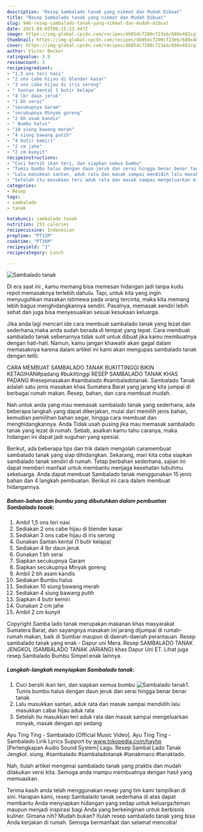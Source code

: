 ```yaml
---
description: "Resep Sambalado tanak yang nikmat dan Mudah Dibuat"
title: "Resep Sambalado tanak yang nikmat dan Mudah Dibuat"
slug: 946-resep-sambalado-tanak-yang-nikmat-dan-mudah-dibuat
date: 2021-04-03T06:15:23.447Z
image: https://img-global.cpcdn.com/recipes/db05dc7200cf23eb/680x482cq70/sambalado-tanak-foto-resep-utama.jpg
thumbnail: https://img-global.cpcdn.com/recipes/db05dc7200cf23eb/680x482cq70/sambalado-tanak-foto-resep-utama.jpg
cover: https://img-global.cpcdn.com/recipes/db05dc7200cf23eb/680x482cq70/sambalado-tanak-foto-resep-utama.jpg
author: Victor Becker
ratingvalue: 3.9
reviewcount: 3
recipeingredient:
- "1,5 ons teri nasi"
- "2 ons cabe hijau di blender kasar"
- "3 ons cabe hijau di iris serong"
- " Santan kental 1 butir kelapa"
- "4 lbr daun jeruk"
- "1 bh serai"
- "secukupnya Garam"
- "secukupnya Minyak goreng"
- "2 bh asam kandis"
- " Bumbu halus"
- "10 siung bawang merah"
- "4 siung bawang putih"
- "4 butir kemiri"
- "2 cm jahe"
- "2 cm kunyit"
recipeinstructions:
- "Cuci bersih ikan teri, dan siapkan semua bumbu"
- "Tumis bumbu halus dengan daun jeruk dan serai hingga benar benar tanak"
- "Lalu masukkan santan, aduk rata dan masak sampai mendidih lalu masukkan cabai hijau aduk rata"
- "Setelah itu masukkan teri aduk rata dan masak sampai mengeluarkan minyak, masak dengan api sedang"
categories:
- Resep
tags:
- sambalado
- tanak

katakunci: sambalado tanak 
nutrition: 253 calories
recipecuisine: Indonesian
preptime: "PT31M"
cooktime: "PT36M"
recipeyield: "3"
recipecategory: Lunch

---
```



![Sambalado tanak](https://img-global.cpcdn.com/recipes/db05dc7200cf23eb/680x482cq70/sambalado-tanak-foto-resep-utama.jpg)

Di era  saat ini , kamu memang bisa memesan hidangan jadi tanpa kudu repot memasaknya terlebih dahulu. Tapi, untuk kita yang ingin menyuguhkan masakan istimewa pada orang tercinta, maka kita memang lebih bagus menghidangkannya sendiri. Pasalnya, memasak sendiri lebih sehat dan juga bisa menyesuaikan sesuai kesukaan keluarga.

Jika anda lagi mencari ide cara membuat sambalado tanak yang lezat dan sederhana,maka anda sudah berada di tempat yang tepat. Cara membuat sambalado tanak  sebenarnya tidak sulit untuk dibuat jika kamu membuatnya dengan hati-hati. Namun, kamu jangan khawatir akan gagal dalam memasaknya 
karena dalam artikel ini kami akan mengupas sambalado tanak dengan teliti.  

CARA MEMBUAT SAMBALADO TANAK BUKITTINGGI BIKIN KETAGIHAN#padang #bukittinggi RESEP SAMBALADO TANAK KHAS PADANG #resepmasakan #sambalado #sambaladotanak. Sambalado Tanak adalah satu jenis masakan khas Sumatera Barat yang jarang kita jumpai di berbagai rumah makan. Resep, bahan, dan cara membuat mudah.

Nah untuk anda yang mau memasak sambalado tanak yang sederhana, ada beberapa langkah yang dapat dikerjakan, mulai dari memilih jenis bahan, kemudian pemilihan bahan segar, hingga cara membuat dan menghidangkannya. Anda Tidak usah pusing jika mau memasak sambalado tanak yang lezat di rumah. Sebab, asalkan kamu  tahu caranya, maka hidangan ini dapat jadi suguhan yang spesial.

Berikut, ada beberapa tips dan trik dalam mengolah caramembuat sambalado tanak yang siap dihidangkan. Sekarang, mari kita coba siapkan sambalado tanak sendiri di rumah. Tetap berbahan sederhana, sajian ini dapat memberi manfaat untuk membantu menjaga kesehatan tubuhmu sekeluarga. Anda dapat membuat Sambalado tanak menggunakan 15 jenis bahan dan 4 langkah pembuatan. Berikut ini cara dalam membuat hidangannya.

<!--inarticleads1-->

##### Bahan-bahan dan bumbu yang dibutuhkan dalam pembuatan Sambalado tanak:

1. Ambil 1,5 ons teri nasi
1. Sediakan 2 ons cabe hijau di blender kasar
1. Sediakan 3 ons cabe hijau di iris serong
1. Gunakan  Santan kental (1 butir kelapa)
1. Sediakan 4 lbr daun jeruk
1. Gunakan 1 bh serai
1. Siapkan secukupnya Garam
1. Siapkan secukupnya Minyak goreng
1. Ambil 2 bh asam kandis
1. Sediakan  Bumbu halus
1. Sediakan 10 siung bawang merah
1. Sediakan 4 siung bawang putih
1. Siapkan 4 butir kemiri
1. Gunakan 2 cm jahe
1. Ambil 2 cm kunyit


Copyright Samba lado tanak merupakan makanan khas masyarakat Sumatera Barat, dan sayangnya masakan ini jarang dijumpai di rumah-rumah makan, baik di Sumbar maupun di daerah-daerah perantauan. Resep sambalado tanak yang enak - Dapur uni Mera. Resep SAMBALADO TANAK JENGKOL (SAMBALADO TANAK JARIANG) khas Dapur Uni ET. Lihat juga resep Sambalado Bumbu Simpel enak lainnya. 

<!--inarticleads2-->

##### Langkah-langkah menyiapkan Sambalado tanak:

1. Cuci bersih ikan teri, dan siapkan semua bumbu
<img src="https://img-global.cpcdn.com/steps/8f8940806720859a/160x128cq70/sambalado-tanak-langkah-memasak-1-foto.jpg" alt="Sambalado tanak">1. Tumis bumbu halus dengan daun jeruk dan serai hingga benar benar tanak
1. Lalu masukkan santan, aduk rata dan masak sampai mendidih lalu masukkan cabai hijau aduk rata
1. Setelah itu masukkan teri aduk rata dan masak sampai mengeluarkan minyak, masak dengan api sedang


Ayu Ting Ting - Sambalado [Official Music Video]. Ayu Ting Ting - Sambalado Lirik Lyrics Support by www.tokopedia.com/hayhp [Perlengkapan Audio Sound System] Lagu. Resep Sambal Lado Tanak Jengkol. siung. #sambalado #sambaladotanak #tanakmaco #tanaklado. 

Nah, itulah artikel mengenai  sambalado tanak  yang praktis dan mudah dilakukan versi kita. Semoga anda mampu membuatnya dengan hasil yang memuaskan. 

Terima kasih anda telah menggunakan resep yang tim kami tampilkan di sini. Harapan kami, resep  Sambalado tanak sederhana di atas dapat membantu Anda menyiapkan hidangan yang sedap untuk keluarga/teman maupun menjadi inspirasi bagi Anda yang berkeinginan untuk berbisnis kuliner. Gimana nih? Mudah bukan? Itulah resep sambalado tanak yang bisa Anda kerjakan di rumah. Semoga bermanfaat dan selamat mencoba!


